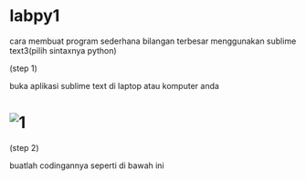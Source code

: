 # labpy1
cara membuat program sederhana bilangan terbesar menggunakan sublime text3(pilih sintaxnya python)

(step 1)

buka aplikasi sublime text di laptop atau komputer anda
# ![1](https://user-images.githubusercontent.com/46584196/52323938-b91ce500-2a11-11e9-937a-ed49ff2d0327.png)

(step 2)

buatlah codingannya seperti di bawah ini



